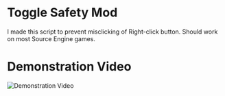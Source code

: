 # Toggle Safety Mod
I made this script to prevent misclicking of Right-click button. Should work on most Source Engine games.

# Demonstration Video
![Demonstration Video](https://youtu.be/Y7muRwKY5wE)
